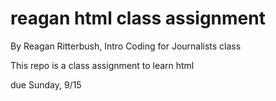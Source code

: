 # reagan html class assignment

By Reagan Ritterbush, Intro Coding for Journalists class

This repo is a class assignment to learn html

due Sunday, 9/15
